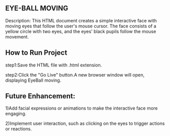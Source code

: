 ## EYE-BALL MOVING
Description:
This HTML document creates a simple interactive face with moving eyes that follow the user's mouse cursor. The face consists of a yellow circle with two eyes, and the eyes' black pupils follow the mouse movement.

## How to Run Project
step1:Save the HTML file with .html extension.

step2:Click the "Go Live" button.A new browser window will open, displaying EyeBall moving.

## Future Enhancement:
1)Add facial expressions or animations to make the interactive face more engaging.

2)Implement user interaction, such as clicking on the eyes to trigger actions or reactions.
